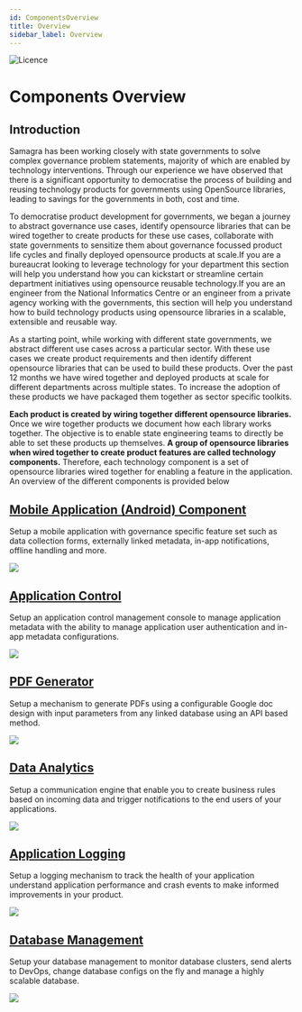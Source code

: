 ```yaml
---
id: ComponentsOverview
title: Overview
sidebar_label: Overview
---
```

![Licence](https://img.shields.io/badge/Licence-MIT-blue.svg)

# Components Overview

## Introduction

Samagra has been working closely with state governments to solve complex governance problem statements, majority of which are enabled by technology interventions. Through our experience we have observed that there is a significant opportunity to democratise the process of building and reusing technology products for governments using OpenSource libraries, leading to savings for the governments in both, cost and time.

To democratise product development for governments, we began a journey to abstract governance use cases, identify opensource libraries that can be wired together to create products for these use cases, collaborate with state governments to sensitize them about governance focussed product life cycles and finally deployed opensource products at scale.If you are a bureaucrat looking to leverage technology for your department this section will help you understand how you can kickstart or streamline certain department initiatives using opensource reusable technology.If you are an engineer from the National Informatics Centre or an engineer from a private agency working with the governments, this section will help you understand how to build technology products using opensource libraries in a scalable, extensible and reusable way.

As a starting point, while working with different state governments, we abstract different use cases across a particular sector. With these use cases we create product requirements and then identify different opensource libraries that can be used to build these products. Over the past 12 months we have wired together and deployed products at scale for different departments across multiple states. To increase the adoption of these products we have packaged them together as sector specific toolkits.

**Each product is created by wiring together different opensource libraries.** Once we wire together products we document how each library works together. The objective is to enable state engineering teams to directly be able to set these products up themselves. **A group of opensource libraries when wired together to create product features are called technology components.** Therefore, each technology component is a set of opensource libraries wired together for enabling a feature in the application. An overview of the different components is provided below

## [Mobile Application (Android) Component](https://samagra-development.github.io/docs/docs/COMobileApplication)

Setup a mobile application with governance specific feature set such as data collection forms, externally linked metadata, in-app notifications, offline handling and more.

![](https://samagra-development.github.io/docs/img/component1v2.png)

## [Application Control](https://samagra-development.github.io/docs/docs/COAppControl)

Setup an application control management console to manage application metadata with the ability to manage application user authentication and in-app metadata configurations.

![](https://samagra-development.github.io/docs/img/appmetadata.png)

## [PDF Generator](https://samagra-development.github.io/docs/docs/COPDFGenerator)

Setup a mechanism to generate PDFs using a configurable Google doc design with input parameters from any linked database using an API based method.

![](https://samagra-development.github.io/docs/img/pdfgenerator.png)

## [Data Analytics](https://samagra-development.github.io/docs/docs/CODataAnalytics)

Setup a communication engine that enable you to create business rules based on incoming data and trigger notifications to the end users of your applications.

![](https://samagra-development.github.io/docs/img/datanalytics.png)

## [Application Logging](https://samagra-development.github.io/docs/docs/COApplicationLogging)

Setup a logging mechanism to track the health of your application understand application performance and crash events to make informed improvements in your product.

![](https://samagra-development.github.io/docs/img/applogging.png)

## [Database Management](https://samagra-development.github.io/docs/docs/CODatabaseManagement)

Setup your database management to monitor database clusters, send alerts to DevOps, change database configs on the fly and manage a highly scalable database.

![](https://samagra-development.github.io/docs/img/dbmanagement.png)
